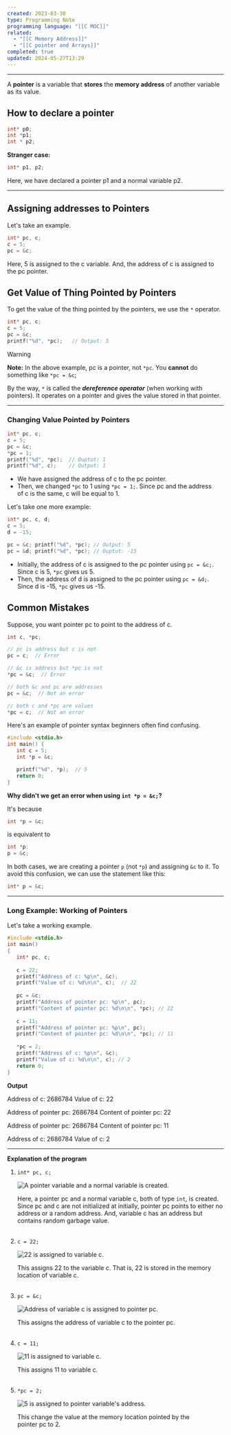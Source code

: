 ```yaml
---
created: 2023-03-30
type: Programming Note
programming language: "[[C MOC]]"
related:
  - "[[C Memory Address]]"
  - "[[C pointer and Arrays]]"
completed: true
updated: 2024-05-27T13:29
---
```

---
A **pointer** is a variable that **stores** the **memory address** of another variable as its value.

## How to declare a pointer
```c
int* p0;
int *p1;
int * p2;
```

**Stranger case:**
```c
int* p1, p2;
```
Here, we have declared a pointer p1 and a normal variable p2.

---
## Assigning addresses to Pointers

Let's take an example.
```c
int* pc, c;
c = 5;
pc = &c;
```
Here, 5 is assigned to the c variable. And, the address of c is assigned to the pc pointer.

## Get Value of Thing Pointed by Pointers

To get the value of the thing pointed by the pointers, we use the `*` operator.
```c
int* pc, c;
c = 5;
pc = &c;
printf("%d", *pc);   // Output: 5
```
>[!warning]
>**Note:** In the above example, pc is a pointer, not `*pc`. You **cannot**  do something like `*pc = &c`;
>
>By the way, `*` is called the ***dereference operator*** (when working with pointers). It operates on a pointer and gives the value stored in that pointer.


---

### Changing Value Pointed by Pointers
```c
int* pc, c;
c = 5;
pc = &c;
*pc = 1;
printf("%d", *pc);  // Ouptut: 1
printf("%d", c);    // Output: 1
```
- We have assigned the address of c to the pc pointer.
- Then, we changed `*pc` to 1 using `*pc = 1;`. Since pc and the address of c is the same, c will be equal to 1.

Let's take one more example:
```c
int* pc, c, d;
c = 5;
d = -15;

pc = &c; printf("%d", *pc); // Output: 5
pc = &d; printf("%d", *pc); // Ouptut: -15
```
- Initially, the address of c is assigned to the pc pointer using `pc = &c;`. Since c is 5, `*pc` gives us 5.
- Then, the address of d is assigned to the pc pointer using `pc = &d;`. Since d is -15, `*pc` gives us -15.

## Common Mistakes

Suppose, you want pointer pc to point to the address of c.
```c
int c, *pc;

// pc is address but c is not
pc = c;  // Error

// &c is address but *pc is not
*pc = &c;  // Error

// both &c and pc are addresses
pc = &c;  // Not an error

// both c and *pc are values 
*pc = c;  // Not an error
```

Here's an example of pointer syntax beginners often find confusing.
```c
#include <stdio.h>
int main() {
   int c = 5;
   int *p = &c;

   printf("%d", *p);  // 5
   return 0; 
}
```
**Why didn't we get an error when using `int *p = &c;`?**

It's because
```c
int *p = &c;
```

is equivalent to
```c
int *p:
p = &c;
```

In both cases, we are creating a pointer `p` (not `*p`) and assigning `&c` to it.
To avoid this confusion, we can use the statement like this:
```c
int* p = &c;
```
---

### Long Example: Working of Pointers

Let's take a working example.

```c
#include <stdio.h>
int main()
{
   int* pc, c;
   
   c = 22;
   printf("Address of c: %p\n", &c);
   printf("Value of c: %d\n\n", c);  // 22
   
   pc = &c;
   printf("Address of pointer pc: %p\n", pc);
   printf("Content of pointer pc: %d\n\n", *pc); // 22
   
   c = 11;
   printf("Address of pointer pc: %p\n", pc);
   printf("Content of pointer pc: %d\n\n", *pc); // 11
   
   *pc = 2;
   printf("Address of c: %p\n", &c);
   printf("Value of c: %d\n\n", c); // 2
   return 0;
}
```

**Output**

Address of c: 2686784
Value of c: 22

Address of pointer pc: 2686784
Content of pointer pc: 22

Address of pointer pc: 2686784
Content of pointer pc: 11

Address of c: 2686784
Value of c: 2

---

**Explanation of the program**

1.  `int* pc, c;`  
    
    ![A pointer variable and a normal variable is created.](https://cdn.programiz.com/sites/tutorial2program/files/pointer-1.jpg)
    
      
    Here, a pointer pc and a normal variable c, both of type `int`, is created.  
    Since pc and c are not initialized at initially, pointer pc points to either no address or a random address. And, variable c has an address but contains random garbage value.  
     
2.  `c = 22;`  
    
    ![22 is assigned to variable c.](https://cdn.programiz.com/sites/tutorial2program/files/pointer-2.jpg)
    
      
    This assigns 22 to the variable c. That is, 22 is stored in the memory location of variable c.  
     
3.  `pc = &c;`  
    
    ![Address of variable c is assigned to pointer pc.](https://cdn.programiz.com/sites/tutorial2program/files/pointer-3.jpg)
    
      
    This assigns the address of variable c to the pointer pc.  
     
4.  `c = 11;`  
    
    ![11 is assigned to variable c.](https://cdn.programiz.com/sites/tutorial2program/files/pointer-4.jpg)
    
      
    This assigns 11 to variable c.  
     
5.  `*pc = 2;`  
    
    ![5 is assigned to pointer variable's address.](https://cdn.programiz.com/sites/tutorial2program/files/pointer-5.jpg)
    
      
    This change the value at the memory location pointed by the pointer pc to 2.
